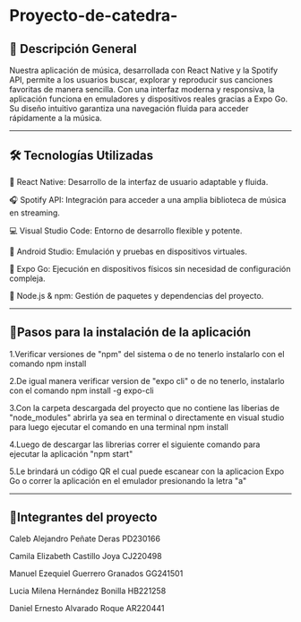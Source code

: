 # Proyecto-de-catedra-

<h2>📌 Descripción General</h2>

Nuestra aplicación de música, desarrollada con React Native y la Spotify API, permite a los usuarios buscar, explorar y reproducir sus canciones favoritas de manera sencilla. Con una interfaz moderna y responsiva, la aplicación funciona en emuladores y dispositivos reales gracias a Expo Go. Su diseño intuitivo garantiza una navegación fluida para acceder rápidamente a la música.

----------------------------------------------------------------------------------------------------

<h2>🛠️ Tecnologías Utilizadas</h2>

🎵 React Native: Desarrollo de la interfaz de usuario adaptable y fluida.

🎧 Spotify API: Integración para acceder a una amplia biblioteca de música en streaming.

💻 Visual Studio Code: Entorno de desarrollo flexible y potente.

📱 Android Studio: Emulación y pruebas en dispositivos virtuales.

🚀 Expo Go: Ejecución en dispositivos físicos sin necesidad de configuración compleja.

🔧 Node.js & npm: Gestión de paquetes y dependencias del proyecto.

-------------------------------------------------------------------------------------------------------------------

<h2>🚀Pasos para la instalación de la aplicación</h2>

1.Verificar versiones de "npm" del sistema o de no tenerlo instalarlo con el comando npm install

2.De igual manera verificar version de "expo cli" o de no tenerlo, instalarlo con el comando npm install -g expo-cli

3.Con la carpeta descargada del proyecto que no contiene las liberias de "node_modules" abrirla ya sea en terminal o directamente
en visual studio para luego ejecutar el comando en una terminal npm install

4.Luego de descargar las librerias correr el siguiente comando para ejecutar la aplicación "npm start"

5.Le brindará un código QR el cual puede escanear con la aplicacion Expo Go o correr la aplicación en el emulador presionando la letra "a"

---------------------------------------------------------------------------------------------------------------------------------------------

<h2>👥Integrantes del proyecto</h2>

Caleb Alejandro Peñate Deras       PD230166

Camila Elizabeth Castillo Joya     CJ220498

Manuel Ezequiel Guerrero Granados  GG241501

Lucia Milena Hernández Bonilla     HB221258

Daniel Ernesto Alvarado Roque      AR220441




